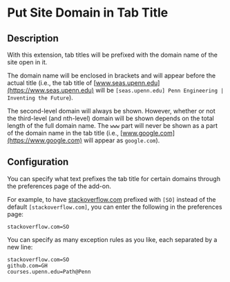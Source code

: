# Put Site Domain in Tab Title

## Description

With this extension, tab titles will be prefixed with the domain name of the site open in it.

The domain name will be enclosed in brackets and will appear before the actual title (i.e., the tab title of [www.seas.upenn.edu](https://www.seas.upenn.edu) will be `[seas.upenn.edu] Penn Engineering | Inventing the Future`).

The second-level domain will always be shown. However, whether or not the third-level (and nth-level) domain will be shown depends on the total length of the full domain name. The `www` part will never be shown as a part of the domain name in the tab title (i.e., [www.google.com](https://www.google.com) will appear as `google.com`).

## Configuration

You can specify what text prefixes the tab title for certain domains through the preferences page of the add-on.

For example, to have [stackoverflow.com](https://stackoverflow.com) prefixed with `[SO]` instead of the default `[stackoverflow.com]`, you can enter the following in the preferences page:

```
stackoverflow.com=SO
```

You can specify as many exception rules as you like, each separated by a new line:

```
stackoverflow.com=SO
github.com=GH
courses.upenn.edu=Path@Penn
```
